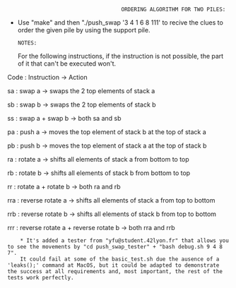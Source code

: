                                         ORDERING ALGORITHM FOR TWO PILES:

- Use "make" and then "./push_swap '3 4 1 6 8 111' to recive the clues to order the given pile by using the support pile.

      NOTES:

  For the following instructions, if the instruction is not possible, the part of it that can't be executed won't.

Code	   :     Instruction	            ->            Action

sa	      :      swap a	                ->            swaps the 2 top elements of stack a

sb	      :      swap b	                  ->          swaps the 2 top elements of stack b

ss	      :      swap a + swap b	            ->        both sa and sb

pa	     :       push a	                      ->      moves the top element of stack b at the top of stack a

pb	      :      push b	                      ->      moves the top element of stack a at the top of stack b

ra    	 :       rotate a	                   ->     shifts all elements of stack a from bottom to top

rb	      :      rotate b	                   ->     shifts all elements of stack b from bottom to top

rr	       :     rotate a + rotate b	         ->       both ra and rb

rra	      :      reverse rotate a	           ->     shifts all elements of stack a from top to bottom

rrb	       :     reverse rotate b	           ->     shifts all elements of stack b from top to bottom

rrr	        :    reverse rotate a + reverse rotate b ->	both rra and rrb

        * It's added a tester from "yfu@student.42lyon.fr" that allows you to see the movements by "cd push_swap_tester" + "bash debug.sh 9 4 8 7".
        It could fail at some of the basic_test.sh due the ausence of a 'leaks();' command at MacOS, but it could be adapted to demonstrate the success at all requirements and, most important, the rest of the tests work perfectly.
